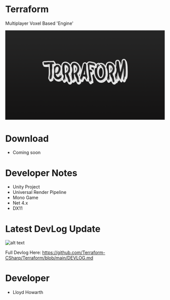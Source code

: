 # Terraform
Multiplayer Voxel Based 'Engine'

![alt text](https://github.com/Terraform-CSharp/Terraform/blob/images/Terraform.png?raw=true)

# Download
- Coming soon

# Developer Notes
- Unity Project
- Universal Render Pipeline
- Mono Game
- Net 4.x
- DX11

# Latest DevLog Update
![alt text](https://github.com/Terraform-CSharp/Terraform/blob/images/6.gif?raw=true)

Full Devlog Here: https://github.com/Terraform-CSharp/Terraform/blob/main/DEVLOG.md

# Developer
- Lloyd Howarth

